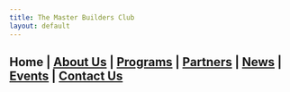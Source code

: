 ```yaml
---
title: The Master Builders Club
layout: default
---
```


## **Home** | [About Us](./about.html) | [Programs](./programs.html) | [Partners](./partners.html) | [News](./news.html) | [Events](./events.html) | [Contact Us](./contacts.html)

